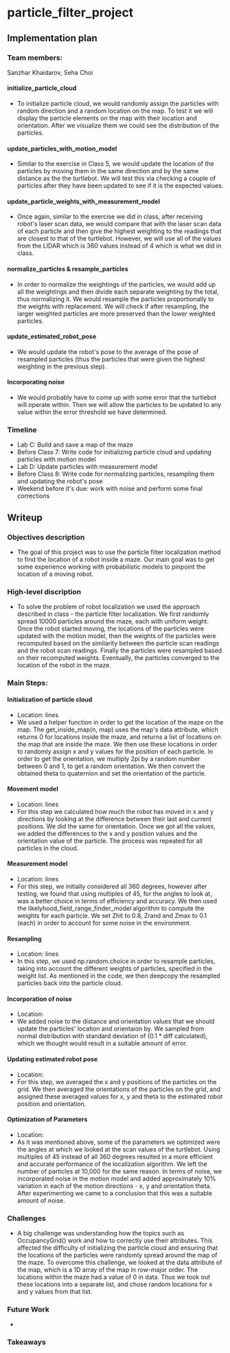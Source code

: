 # particle_filter_project

## Implementation plan

### Team members:
Sanzhar Khaidarov, Seha Choi

#### initialize_particle_cloud

- To initialize particle cloud, we would randomly assign the particles with random direction and a random location on the map. To test it we will display the particle elements on the map with their location and orientation. After we visualize them we could see the distribution of the particles.

#### update_particles_with_motion_model

- Similar to the exercise in Class 5, we would update the location of the particles by moving them in the same direction and by the same distance as the the turtlebot. We will test this via checking a couple of particles after they have been updated to see if it is the expected values.

#### update_particle_weights_with_measurement_model

- Once again, similar to the exercise we did in class, after receiving robot's laser scan data, we would compare that with the laser scan data of each particle and then give the highest weighting to the readings that are closest to that of the turtlebot. However, we will use all of the values from the LIDAR which is 360 values instead of 4 which is what we did in class.

#### normalize_particles & resample_particles

- In order to normalize the weightings of the particles, we would add up all the weightings and then divide each separate weighting by the total, thus normalizing it. We would resample the particles proportionally to the weights with replacement. We will check if after resampling, the larger weighted particles are more preserved than the lower weighted particles.

#### update_estimated_robot_pose

- We would update the robot's pose to the average of the pose of resampled particles (thus the particles that were given the highest weighting in the previous step). 

#### Incorporating noise

- We would probably have to come up with some error that the turtlebot will operate within. Then we will allow the particles to be updated to any value within the error threshold we have determined.

### Timeline

- Lab C: Build and save a map of the maze
- Before Class 7: Write code for initializing particle cloud and updating particles with motion model
- Lab D: Update particles with measurement model
- Before Class 8: Write code for normalizing particles, resampling them and updating the robot's pose
- Weekend before it's due: work with noise and perform some final corrections

## Writeup

### Objectives description
- The goal of this project was to use the particle filter localization method to find the location of a robot inside a maze. Our main goal was to get some experience working with probabilistic models to pinpoint the location of a moving robot.

### High-level discription
- To solve the problem of robot localization we used the approach described in class - the particle filter localization. We first randomly spread 10000 particles around the maze, each with uniform weight. Once the robot started moving, the locations of the particles were updated with the motion model, then the weights of the particles were recomputed based on the similarity between the particle scan readings and the robot scan readings. Finally the particles were resampled based on their recomputed weights. Eventually, the particles converged to the location of the robot in the maze. 

### Main Steps:

#### Initialization of particle cloud
- Location: lines 
- We used a helper function in order to get the location of the maze on the map. The get_inside_map(n, map) uses the map's data attribute, which returns 0 for locations inside the maze, and returns a list of locations on the map that are inside the maze. We then use these locations in order to randomly assign x and y values for the position of each particle. In order to get the orientation, we multiply 2pi by a random number between 0 and 1, to get a random orientation. We then convert the obtained theta to quaternion and set the orientation of the particle.

#### Movement model
- Location: lines
- For this step we calculated how much the robot has moved in x and y directions by looking at the difference between their last and current positions. We did the same for orientation. Once we got all the values, we added the differences to the x and y position values and the orientation value of the particle. The process was repeated for all particles in the cloud. 

#### Measurement model
- Location: lines
- For this step, we initially considered all 360 degrees, however after testing, we found that using multiples of 45, for the angles to look at, was a better choice in terms of efficiency and accuracy. We then used the likelyhood_field_range_finder_model algorithm to compute the weights for each particle. We set Zhit to 0.8, Zrand and Zmax to 0.1 (each) in order to account for some noise in the environment. 

#### Resampling
- Location: lines 
- In this step, we used np.random.choice in order to resample particles, taking into account the different weights of particles, specified in the weight list. As mentioned in the code, we then deepcopy the resampled particles back into the particle cloud. 

#### Incorporation of noise
- Location: 
- We added noise to the distance and orientation values that we should update the particles' location and orientaion by. We sampled from normal distribution with standard deviation of (0.1 * diff calculated), which we thought would result in a suitable amount of error.

#### Updating estimated robot pose
- Location:
- For this step, we averaged the x and y positions of the particles on the grid. We then averaged the orientations of the particles on the grid, and assigned these averaged values for x, y  and theta to the estimated robot position and orientation. 

#### Optimization of Parameters
- Location:
- As it was mentioned above, some of the parameters we optimized were the angles at which we looked at the scan values of the turtlebot. Using multiples of 45 instead of all 360 degrees resulted in a more efficient and accurate performance of the localization algorithm. We left the number of particles at 10,000 for the same reason. In terms of noise, we incorporated noise in the motion model and added approximately 10% variation in each of the motion directions - x, y and orientation theta. After experimenting we came to a conclusion that this was a suitable amount of noise. 

### Challenges
- A big challenge was understanding how the topics such as OccupancyGrid() work and how to correctly use their attributes. This affected the difficulty of initializing the particle cloud and ensuring that the locations of the particles were randomly spread around the map of the maze. To overcome this challenge, we looked at the data attribute of the map, which is a 1D array of the map in row-major order. The locations within the maze had a value of 0 in data. Thus we took out these locations into a separate list, and chose random locations for x and y values from that list. 

### Future Work
- 

### Takeaways






